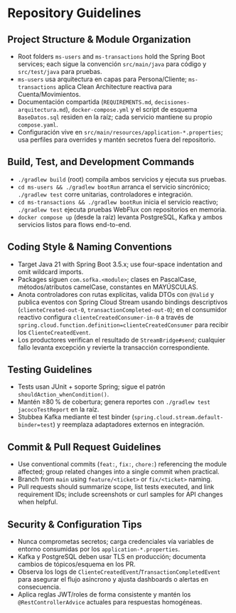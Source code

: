 # Repository Guidelines

## Project Structure & Module Organization
- Root folders `ms-users` and `ms-transactions` hold the Spring Boot services; each sigue la convención `src/main/java` para código y `src/test/java` para pruebas.
- `ms-users` usa arquitectura en capas para Persona/Cliente; `ms-transactions` aplica Clean Architecture reactiva para Cuenta/Movimientos.
- Documentación compartida (`REQUIREMENTS.md`, `decisiones-arquitectura.md`), `docker-compose.yml` y el script de esquema `BaseDatos.sql` residen en la raíz; cada servicio mantiene su propio `compose.yaml`.
- Configuración vive en `src/main/resources/application-*.properties`; usa perfiles para overrides y mantén secretos fuera del repositorio.

## Build, Test, and Development Commands
- `./gradlew build` (root) compila ambos servicios y ejecuta sus pruebas.
- `cd ms-users && ./gradlew bootRun` arranca el servicio sincrónico; `./gradlew test` corre unitarias, controladores e integración.
- `cd ms-transactions && ./gradlew bootRun` inicia el servicio reactivo; `./gradlew test` ejecuta pruebas WebFlux con repositorios en memoria.
- `docker compose up` (desde la raíz) levanta PostgreSQL, Kafka y ambos servicios listos para flows end-to-end.

## Coding Style & Naming Conventions
- Target Java 21 with Spring Boot 3.5.x; use four-space indentation and omit wildcard imports.
- Packages siguen `com.sofka.<module>`; clases en PascalCase, métodos/atributos camelCase, constantes en MAYÚSCULAS.
- Anota controladores con rutas explícitas, valida DTOs con `@Valid` y publica eventos con Spring Cloud Stream usando bindings descriptivos (`clienteCreated-out-0`, `transactionCompleted-out-0`); en el consumidor reactivo configura `clienteCreatedConsumer-in-0` a través de `spring.cloud.function.definition=clienteCreatedConsumer` para recibir los `ClienteCreatedEvent`.
- Los productores verifican el resultado de `StreamBridge#send`; cualquier fallo levanta excepción y revierte la transacción correspondiente.

## Testing Guidelines
- Tests usan JUnit + soporte Spring; sigue el patrón `shouldAction_whenCondition()`.
- Mantén ≥80 % de cobertura; genera reportes con `./gradlew test jacocoTestReport` en la raíz.
- Stubbea Kafka mediante el test binder (`spring.cloud.stream.default-binder=test`) y reemplaza adaptadores externos en integración.

## Commit & Pull Request Guidelines
- Use conventional commits (`feat:`, `fix:`, `chore:`) referencing the module affected; group related changes into a single commit when practical.
- Branch from `main` using `feature/<ticket>` or `fix/<ticket>` naming.
- Pull requests should summarize scope, list tests executed, and link requirement IDs; include screenshots or curl samples for API changes when helpful.

## Security & Configuration Tips
- Nunca comprometas secretos; carga credenciales vía variables de entorno consumidas por los `application-*.properties`.
- Kafka y PostgreSQL deben usar TLS en producción; documenta cambios de tópicos/esquema en los PR.
- Observa los logs de `ClienteCreatedEvent`/`TransactionCompletedEvent` para asegurar el flujo asíncrono y ajusta dashboards o alertas en consecuencia.
- Aplica reglas JWT/roles de forma consistente y mantén los `@RestControllerAdvice` actuales para respuestas homogéneas.
